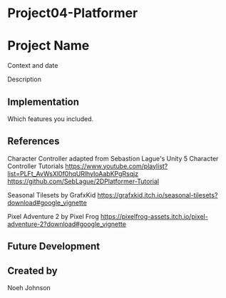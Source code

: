 # Project04-Platformer

# Project Name
Context and date

Description

## Implementation
Which features you included.

## References

Character Controller adapted from Sebastion Lague's Unity 5 Character Controller Tutorials
https://www.youtube.com/playlist?list=PLFt_AvWsXl0f0hqURlhyIoAabKPgRsqjz
https://github.com/SebLague/2DPlatformer-Tutorial

Seasonal Tilesets by GrafxKid
https://grafxkid.itch.io/seasonal-tilesets?download#google_vignette

Pixel Adventure 2 by Pixel Frog
https://pixelfrog-assets.itch.io/pixel-adventure-2?download#google_vignette
## Future Development


## Created by
Noeh Johnson
